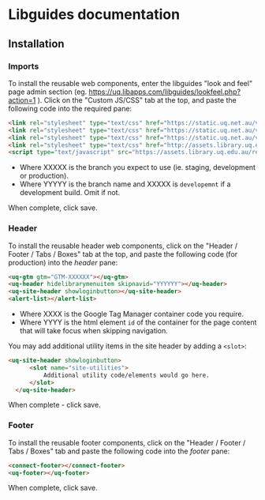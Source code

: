 # Libguides documentation
## Installation
### Imports
To install the reusable web components, enter the libguides "look and feel" page admin section (eg. https://uq.libapps.com/libguides/lookfeel.php?action=1 ). Click on the "Custom JS/CSS" tab at the top, and paste the following code into the required pane:

```html
<link rel="stylesheet" type="text/css" href="https://static.uq.net.au/v6/fonts/Roboto/roboto.css" />
<link rel="stylesheet" type="text/css" href="https://static.uq.net.au/v9/fonts/Merriweather/merriweather.css" />
<link rel="stylesheet" type="text/css" href="https://static.uq.net.au/v13/fonts/Montserrat/montserrat.css">
<link rel="stylesheet" type="text/css" href="http://assets.library.uq.edu.au/reusable-webcomponents-XXXXX/applications/libguides/custom-styles.css">
<script type="text/javascript" src="https://assets.library.uq.edu.au/reusable-webcomponents-XXXXX/YYYYY/uq-lib-reusable.min.js" defer></script>
```
* Where XXXXX is the branch you expect to use (ie. staging, development or production).
* Where YYYYY is the branch name and XXXXX is `developemnt` if a development build. Omit if not.

When complete, click save.

### Header
To install the reusable header web components, click on the "Header / Footer / Tabs / Boxes" tab at the top, and paste the following code (for production) into the *header* pane:

```html
<uq-gtm gtm="GTM-XXXXXX"></uq-gtm>
<uq-header hidelibrarymenuitem skipnavid="YYYYYY"></uq-header>
<uq-site-header showloginbutton></uq-site-header>
<alert-list></alert-list>
```
* Where XXXX is the Google Tag Manager container code you require.
* Where YYYY is the html element `id` of the container for the page content that will take focus when skipping navigation. 

You may add additional utility items in the site header by adding a `<slot>`:

````html
<uq-site-header showloginbutton>
      <slot name="site-utilities">
          Additional utility code/elements would go here.
      </slot>
  </uq-site-header>
````
When complete - click save.

### Footer
To install the reusable footer components, click on the "Header / Footer / Tabs / Boxes" tab and paste the following code into the *footer* pane:
```html
<connect-footer></connect-footer>
<uq-footer></uq-footer>
```
When complete, click save.
